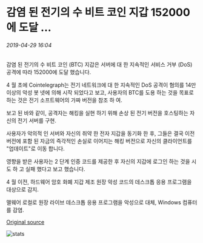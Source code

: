# 감염 된 전기의 수 비트 코인 지갑 152000에 도달 ...

###### 2019-04-29 16:04

감염 된 전기의 수 비트 코인 (BTC) 지갑은 서버에 대 한 지속적인 서비스 거부 (DoS) 공격에 따라 152000에 도달 했습니다.

4 월 초에 Cointelegraph는 전기 네트워크에 대 한 지속적인 DoS 공격이 혐의를 14만 이상의 악성 봇 넷에 의해 시작 되었다고 보고, 사용자의 BTC를 도용 하는 것을 목표로 하는 것은 전기 소프트웨어의 가짜 버전을 참조 하 여.

보고 된 바와 같이, 공격자는 해킹을 실현 하기 위해 손상 된 전기 버전을 호스팅하는 자신의 전기 서버를 구현.

사용자가 악의적 인 서버와 자신의 취약 한 전자 지갑을 동기화 한 후, 그들은 결국 이전 버전에 포함 된 자금의 즉각적인 손실로 이어지는 해킹 버전으로 자신의 클라이언트를 "업데이트"로 이동 합니다.

영향을 받은 사용자는 2 단계 인증 코드를 제공한 후 자신의 지갑에 로그인 하는 것을 시도 하 고 실패 했다고 보고 했습니다.

4 월 이전, 하드웨어 암호 화폐 지갑 제조 원장 악성 코드의 데스크톱 응용 프로그램을 대상으로 감지.

맬웨어 로컬로 원장 라이브 데스크톱 응용 프로그램을 악성으로 대체, Windows 컴퓨터를 감염.

[Original source](https://cointelegraph.com/news/number-of-infected-electrum-bitcoin-wallets-reaches-152-000)

![stats](https://c.statcounter.com/11760860/0/a89fa40b/1/ "stats")
